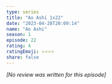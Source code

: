 ```yaml
---
type: series
title: "Ao Ashi 1x22"
date: "2023-04-28T20:09:14"
name: "Ao Ashi"
season: 1
episode: 22
rating: 4
ratingEmoji: ⭐️⭐️⭐️⭐️
share: false
---
```


*[No review was written for this episode]*
